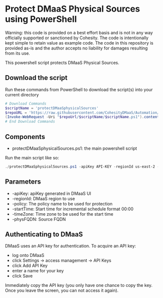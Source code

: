 # Protect DMaaS Physical Sources using PowerShell

Warning: this code is provided on a best effort basis and is not in any way officially supported or sanctioned by Cohesity. The code is intentionally kept simple to retain value as example code. The code in this repository is provided as-is and the author accepts no liability for damages resulting from its use.

This powershell script protects DMaaS Physical Sources.

## Download the script

Run these commands from PowerShell to download the script(s) into your current directory

```powershell
# Download Commands
$scriptName = 'protectDMaaSphysicalSources'
$repoURL = 'https://raw.githubusercontent.com/CohesityDMaaS/Automation/main'
(Invoke-WebRequest -Uri "$repoUrl/$scriptName/$scriptName.ps1").content | Out-File "$scriptName.ps1"; (Get-Content "$scriptName.ps1") | Set-Content "$scriptName.ps1"
# End Download Commands
```

## Components

* protectDMaaSphysicalSources.ps1: the main powershell script

Run the main script like so:

```powershell
./protectDMaaSphysicalSources.ps1 -apiKey API-KEY -regionId us-east-2 -policy "Policy-Name" -startTime "00:00" -timeZone Americal/Chicago -physFQDN "source FQDN"
```

## Parameters

* -apiKey: apiKey generated in DMaaS UI
* -regionId: DMaaS region to use
* -policy: The policy name to be used for protection
* -startTime: Start time for incremental schedule format 00:00
* -timeZone: Time zone to be used for the start time
* -physFQDN: Source FQDN

## Authenticating to DMaaS

DMaaS uses an API key for authentication. To acquire an API key:

* log onto DMaaS
* click Settings -> access management -> API Keys
* click Add API Key
* enter a name for your key
* click Save

Immediately copy the API key (you only have one chance to copy the key. Once you leave the screen, you can not access it again).
